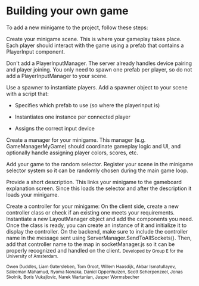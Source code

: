 # Building your own game

To add a new minigame to the project, follow these steps:

Create your minigame scene.
This is where your gameplay takes place. Each player should interact with the game using a prefab that contains a PlayerInput component.

Don't add a PlayerInputManager.
The server already handles device pairing and player joining. You only need to spawn one prefab per player, so do not add a PlayerInputManager to your scene.

Use a spawner to instantiate players.
Add a spawner object to your scene with a script that:

- Specifies which prefab to use (so where the playerinput is)

- Instantiates one instance per connected player

- Assigns the correct input device

Create a manager for your minigame.
This manager (e.g. GameManagerMyGame) should coordinate gameplay logic and UI, and optionally handle assigning player colors, scores, etc.

Add your game to the random selector.
Register your scene in the minigame selector system so it can be randomly chosen during the main game loop.

Provide a short description.
This links your minigame to the gameboard explanation screen. Since this loads the selector and after the description it loads your minigame.

Create a controller for your minigame: 
    On the client side, create a new controller class or check if an existing one meets your requirements. Instantiate a new LayoutManager object and add the components you need. Once the class is ready, you can create an instance of it and initialize it to display the controller. On the backend, make sure to include the controller name in the message sent using ServerManager.SendToAllSockets(). Then, add that controller name to the map in socketManager.js so it can be properly recognized and handled on the client.
<small>
Developed by Group E for the University of Amsterdam.

Owen Duddles, Liam Gatersleben, Tom Groot, Willem Haasdijk, Akbar Ismatullayev, Saleeman Mahamud, Ryoma Nonaka, Daniel Oppenhuizen, Scott Scherpenzeel, Jonas Skolnik, Boris Vukajlovic, Narek Wartanian, Jasper Wormsbecher
</small>


